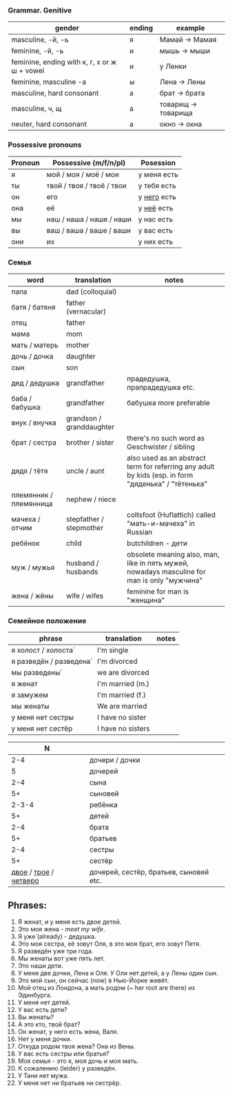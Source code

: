 ### Grammar. Genitive

| gender | ending | example |
| ------------- | ------------- | ------------- |
| masculine, -й, -ь | я| Мамай -> Мамая |
| feminine, -й, -ь | и | мышь -> мыши |
| feminine, ending with к, г, х or ж ш + vowel| и | у Ленки |
| feminine, masculine  -a | ы | Лена -> Лены |
| masculine, hard consonant| а | брат -> брата |
| masculine, ч, щ | а | товарищ -> товарища |
| neuter, hard consonant| а | окно -> окна |


### Possessive pronouns

| Pronoun | Possessive (m/f/n/pl) | Posession |
| ------------- | ------------- | ------------- |
| я | мой / моя / моё / мои | у меня есть |
| ты | твой / твоя / твоё / твои| у тебя есть |
| он | его | у [него](https://ru.wiktionary.org/wiki/%D0%BD%D0%B5%D0%B3%D0%BE) есть |
| она | её | у [неё](https://ru.wiktionary.org/wiki/%D0%BD%D0%B5%D1%91) есть |
| мы | наш / наша / наше / наши | у нас есть |
| вы | ваш / ваша / ваше / ваши | у вас есть |
| они | их | у них есть |


### Семья 

| word | translation | notes |
| ------------- | ------------- |  ------------- |
| папа | dad (colloquial) |
| батя / батяня | father (vernacular) |
| отец | father |
| мама | mom |
| мать / матерь | mother |
| дочь / дочка | daughter |
| сын | son |
| дед / дедушка | grandfather | прадедушка, прапрадедушка etc. |
| баба / бабушка | grandfather | бабушка more preferable |
| внук / внучка | grandson / granddaughter |
| брат / сестра | brother / sister | there's no such word as Geschwister / sibling |
| дядя / тётя | uncle / aunt | also used as an abstract term for referring any adult by kids (esp. in form "дяденька" / "тётенька" | 
| племянник / племянница| nephew / niece |
| мачеха / отчим | stepfather / stepmother | coltsfoot (Huflattich) called "мать-и-мачеха" in Russian |
| ребёнок | child | butchildren - дети |
| муж / мужья | husband / husbands | obsolete meaning also, man, like in пять мужей, nowadays masculine for man is only "мужчина" |
| жена / жёны | wife / wifes | feminine for man is "женщина" |

### Семейное положение
| phrase | translation | notes |
| ------------- | ------------- |  ------------- |
| я холост / холоста́ | I'm single |
| я разведён / разведена́ | I'm divorced |
| мы разведены́ | we are divorced |
| я женат | I'm married (m.) | 
| я замужем | I'm married (f.) | 
| мы женаты | We are married |
| у меня нет сестры | I have no sister |
| у меня нет сестёр | I have no sisters |


| N |  |
| ------------- | ------------- | 
| 2-4 | дочери / дочки |
| 5 | дочерей |
| 2-4 | cына |
| 5+ | сыновей | 
| 2-3-4 | ребёнка |
| 5+ | детей |
| 2-4 | брата |
| 5+ | братьев |
| 2-4 | сестры |
| 5+ | сестёр |
| [двое](https://en.wiktionary.org/wiki/%D0%B4%D0%B2%D0%BE%D0%B5) / [трое](https://en.wiktionary.org/wiki/%D1%82%D1%80%D0%BE%D0%B5) / [четверо](https://en.wiktionary.org/wiki/%D1%87%D0%B5%D1%82%D0%B2%D0%B5%D1%80%D0%BE) | дочерей, сестёр, братьев, сыновей etc.

## Phrases:

1. Я женат, и у меня есть двое детей.
1. Это моя жена - *meet my wife*.
1. Я уже́ (already) - дедушка.
1. Это моя сестра, её зовут Оля, в это моя брат, его зовут Петя.
1. Я разведён уже три года.
1. Мы женаты вот уже пять лет. 
1. Это наши дети.
1. У меня две дочки, Лена и Оля. У Оли нет детей, а у Лены один сын. 
1. Это мой сын, он сейчас (now) в Нью-Йорке живёт.
1. Мой отец из Лондона, а мать родом (~ her root are there) из Эдинбурга.
1. У меня нет детей. 
1. У вас есть дети? 
1. Вы женаты? 
1. А это кто, твой брат?
1. Он женат, у него есть жена, Валя.
1. Нет у меня дочки.
1. Откуда родом твоя жена? Она из Вены.
1. У вас есть сестры или братья?
1. Моя семья - это я, моя дочь и моя мать.
1. К сожалению (leider) у разведён. 
1. У Тани нет мужа.
1. У меня нет ни братьев ни сестрёр. 
